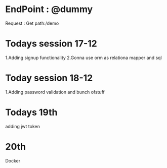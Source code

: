 # EndPoint : @dummy
Request : Get
path:/demo


# Todays session 17-12
 1.Adding signup functionality
 2.Gonna use orm as relationa mapper and sql

 # Today session 18-12

 1.Adding password validation and bunch ofstuff

 # Todays 19th

 adding jwt token

 # 20th

 Docker     

 
